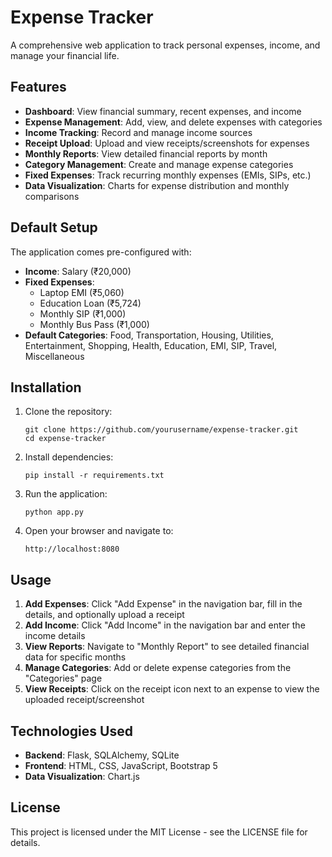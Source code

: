 # Expense Tracker

A comprehensive web application to track personal expenses, income, and manage your financial life.

## Features

- **Dashboard**: View financial summary, recent expenses, and income
- **Expense Management**: Add, view, and delete expenses with categories
- **Income Tracking**: Record and manage income sources
- **Receipt Upload**: Upload and view receipts/screenshots for expenses
- **Monthly Reports**: View detailed financial reports by month
- **Category Management**: Create and manage expense categories
- **Fixed Expenses**: Track recurring monthly expenses (EMIs, SIPs, etc.)
- **Data Visualization**: Charts for expense distribution and monthly comparisons

## Default Setup

The application comes pre-configured with:

- **Income**: Salary (₹20,000)
- **Fixed Expenses**:
  - Laptop EMI (₹5,060)
  - Education Loan (₹5,724)
  - Monthly SIP (₹1,000)
  - Monthly Bus Pass (₹1,000)
- **Default Categories**: Food, Transportation, Housing, Utilities, Entertainment, Shopping, Health, Education, EMI, SIP, Travel, Miscellaneous

## Installation

1. Clone the repository:
   ```
   git clone https://github.com/yourusername/expense-tracker.git
   cd expense-tracker
   ```

2. Install dependencies:
   ```
   pip install -r requirements.txt
   ```

3. Run the application:
   ```
   python app.py
   ```

4. Open your browser and navigate to:
   ```
   http://localhost:8080
   ```

## Usage

1. **Add Expenses**: Click "Add Expense" in the navigation bar, fill in the details, and optionally upload a receipt
2. **Add Income**: Click "Add Income" in the navigation bar and enter the income details
3. **View Reports**: Navigate to "Monthly Report" to see detailed financial data for specific months
4. **Manage Categories**: Add or delete expense categories from the "Categories" page
5. **View Receipts**: Click on the receipt icon next to an expense to view the uploaded receipt/screenshot

## Technologies Used

- **Backend**: Flask, SQLAlchemy, SQLite
- **Frontend**: HTML, CSS, JavaScript, Bootstrap 5
- **Data Visualization**: Chart.js

## License

This project is licensed under the MIT License - see the LICENSE file for details.